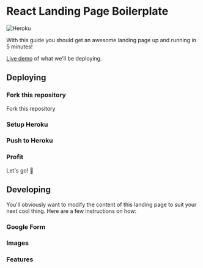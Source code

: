 # React Landing Page Boilerplate
![Heroku](https://heroku-badge.herokuapp.com/?app=simple-react-boilerplate)

With this guide you should get an awesome landing page up and running in 5 minutes!

[Live demo](https://simple-react-boilerplate.herokuapp.com/) of what we'll be deploying.

## Deploying

### Fork this repository

Fork this repository

### Setup Heroku


### Push to Heroku


### Profit

Let's go! 🚀

## Developing

You'll obviously want to modify the content of this landing page to suit your next cool thing. Here are a few instructions on how:

### Google Form

### Images

### Features